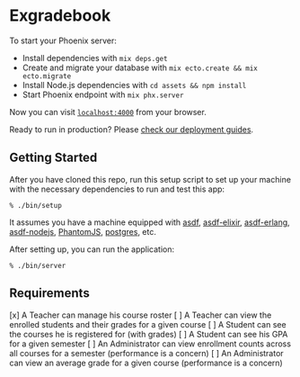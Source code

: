 # Exgradebook

To start your Phoenix server:

  * Install dependencies with `mix deps.get`
  * Create and migrate your database with `mix ecto.create && mix ecto.migrate`
  * Install Node.js dependencies with `cd assets && npm install`
  * Start Phoenix endpoint with `mix phx.server`

Now you can visit [`localhost:4000`](http://localhost:4000) from your browser.

Ready to run in production? Please [check our deployment guides](http://www.phoenixframework.org/docs/deployment).

## Getting Started

After you have cloned this repo, run this setup script to set up your machine
with the necessary dependencies to run and test this app:

    % ./bin/setup

It assumes you have a machine equipped with [asdf], [asdf-elixir],
[asdf-erlang], [asdf-nodejs], [PhantomJS], [postgres], etc.

After setting up, you can run the application:

    % ./bin/server

[asdf]: https://github.com/asdf-vm/asdf
[asdf-elixir]: https://github.com/asdf-vm/asdf-elixir
[asdf-erlang]: https://github.com/asdf-vm/asdf-erlang
[asdf-nodejs]: https://github.com/asdf-vm/asdf-nodejs
[PhantomJS]: http://phantomjs.org/
[postgres]: http://postgresapp.com/

## Requirements

[x] A Teacher can manage his course roster
[ ] A Teacher can view the enrolled students and their grades for a given course
[ ] A Student can see the courses he is registered for (with grades)
[ ] A Student can see his GPA for a given semester
[ ] An Administrator can view enrollment counts across all courses for a semester (performance is a concern)
[ ] An Administrator can view an average grade for a given course (performance is a concern)
